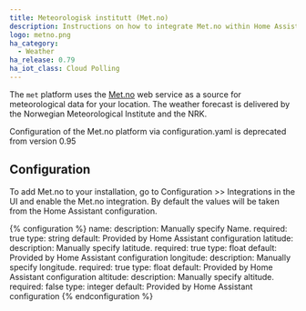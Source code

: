 ```yaml
---
title: Meteorologisk institutt (Met.no)
description: Instructions on how to integrate Met.no within Home Assistant.
logo: metno.png
ha_category:
  - Weather
ha_release: 0.79
ha_iot_class: Cloud Polling
---
```


The `met` platform uses the [Met.no](https://met.no/) web service as a source for meteorological data for your location. The weather forecast is delivered by the Norwegian Meteorological Institute and the NRK.

<div class='note warning'>
  Configuration of the Met.no platform via configuration.yaml is deprecated from version 0.95 
</div>

## Configuration

To add Met.no to your installation, go to Configuration >> Integrations in the UI and enable the Met.no integration. By default the values will be taken from the Home Assistant configuration.

{% configuration %}
name:
  description: Manually specify Name.
  required: true
  type: string
  default: Provided by Home Assistant configuration
latitude:
  description: Manually specify latitude.
  required: true
  type: float
  default: Provided by Home Assistant configuration
longitude:
  description: Manually specify longitude.
  required: true
  type: float
  default: Provided by Home Assistant configuration
altitude:
  description: Manually specify altitude.
  required: false
  type: integer
  default: Provided by Home Assistant configuration
{% endconfiguration %}
